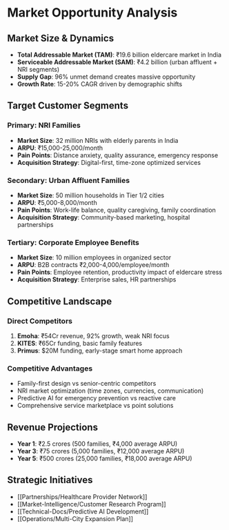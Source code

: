 # Market Opportunity Analysis

## Market Size & Dynamics
- **Total Addressable Market (TAM)**: ₹19.6 billion eldercare market in India
- **Serviceable Addressable Market (SAM)**: ₹4.2 billion (urban affluent + NRI segments)
- **Supply Gap**: 96% unmet demand creates massive opportunity
- **Growth Rate**: 15-20% CAGR driven by demographic shifts

## Target Customer Segments

### Primary: NRI Families
- **Market Size**: 32 million NRIs with elderly parents in India
- **ARPU**: ₹15,000-25,000/month
- **Pain Points**: Distance anxiety, quality assurance, emergency response
- **Acquisition Strategy**: Digital-first, time-zone optimized services

### Secondary: Urban Affluent Families  
- **Market Size**: 50 million households in Tier 1/2 cities
- **ARPU**: ₹5,000-8,000/month
- **Pain Points**: Work-life balance, quality caregiving, family coordination
- **Acquisition Strategy**: Community-based marketing, hospital partnerships

### Tertiary: Corporate Employee Benefits
- **Market Size**: 10 million employees in organized sector
- **ARPU**: B2B contracts ₹2,000-4,000/employee/month
- **Pain Points**: Employee retention, productivity impact of eldercare stress
- **Acquisition Strategy**: Enterprise sales, HR partnerships

## Competitive Landscape

### Direct Competitors
1. **Emoha**: ₹54Cr revenue, 92% growth, weak NRI focus
2. **KITES**: ₹65Cr funding, basic family features
3. **Primus**: $20M funding, early-stage smart home approach

### Competitive Advantages
- Family-first design vs senior-centric competitors
- NRI market optimization (time zones, currencies, communication)
- Predictive AI for emergency prevention vs reactive care
- Comprehensive service marketplace vs point solutions

## Revenue Projections
- **Year 1**: ₹2.5 crores (500 families, ₹4,000 average ARPU)
- **Year 3**: ₹75 crores (5,000 families, ₹12,000 average ARPU)
- **Year 5**: ₹500 crores (25,000 families, ₹18,000 average ARPU)

## Strategic Initiatives
- [[Partnerships/Healthcare Provider Network]]
- [[Market-Intelligence/Customer Research Program]]
- [[Technical-Docs/Predictive AI Development]]
- [[Operations/Multi-City Expansion Plan]]